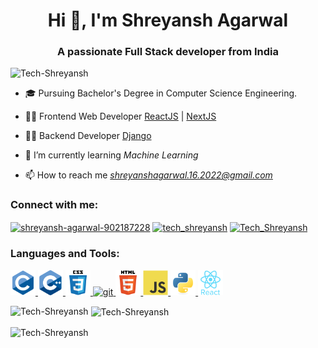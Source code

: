 <h1 align="center">Hi 👋, I'm Shreyansh Agarwal</h1>
<h3 align="center">A passionate Full Stack developer from India</h3>
<p align="left"> <img src="https://komarev.com/ghpvc/?username=Tech-Shreyansh&label=Profile%20views&color=0e75b6&style=flat" alt="Tech-Shreyansh" /> </p>

- 🎓 Pursuing Bachelor's Degree in Computer Science Engineering.

- 👨‍💻 Frontend Web Developer [ReactJS](ReactJS) | [NextJS](NextJS)

- 👨‍💻 Backend Developer [Django](Django)

- 🌱 I’m currently learning *Machine Learning*

- 📫 How to reach me *shreyanshagarwal.16.2022@gmail.com*

<h3 align="left">Connect with me:</h3>
<p align="left">
<a href="https://linkedin.com/in/shreyansh-agarwal-902187228" target="blank"><img align="center" src="https://raw.githubusercontent.com/rahuldkjain/github-profile-readme-generator/master/src/images/icons/Social/linked-in-alt.svg" alt="shreyansh-agarwal-902187228" height="30" width="40" /></a>
<a href="https://www.codechef.com/users/tech_shreyansh" target="blank"><img align="center" src="https://cdn.jsdelivr.net/npm/simple-icons@3.1.0/icons/codechef.svg" alt="tech_shreyansh" height="30" width="40" /></a>
<a href="https://codeforces.com/profile/Tech_Shreyansh" target="blank"><img align="center" src="https://raw.githubusercontent.com/rahuldkjain/github-profile-readme-generator/master/src/images/icons/Social/codeforces.svg" alt="Tech_Shreyansh" height="30" width="40" /></a>
</p>

<h3 align="left">Languages and Tools:</h3>
<p align="left"> <a href="https://www.cprogramming.com/" target="_blank" rel="noreferrer"> <img src="https://raw.githubusercontent.com/devicons/devicon/master/icons/c/c-original.svg" alt="c" width="40" height="40"/> </a> <a href="https://www.w3schools.com/cpp/" target="_blank" rel="noreferrer"> <img src="https://raw.githubusercontent.com/devicons/devicon/master/icons/cplusplus/cplusplus-original.svg" alt="cplusplus" width="40" height="40"/> </a> <a href="https://www.w3schools.com/css/" target="_blank" rel="noreferrer"> <img src="https://raw.githubusercontent.com/devicons/devicon/master/icons/css3/css3-original-wordmark.svg" alt="css3" width="40" height="40"/> </a> <a href="https://git-scm.com/" target="_blank" rel="noreferrer"> <img src="https://www.vectorlogo.zone/logos/git-scm/git-scm-icon.svg" alt="git" width="40" height="40"/> </a> <a href="https://www.w3.org/html/" target="_blank" rel="noreferrer"> <img src="https://raw.githubusercontent.com/devicons/devicon/master/icons/html5/html5-original-wordmark.svg" alt="html5" width="40" height="40"/> </a> <a href="https://developer.mozilla.org/en-US/docs/Web/JavaScript" target="_blank" rel="noreferrer"> <img src="https://raw.githubusercontent.com/devicons/devicon/master/icons/javascript/javascript-original.svg" alt="javascript" width="40" height="40"/> </a> <a href="https://www.python.org" target="_blank" rel="noreferrer"> <img src="https://raw.githubusercontent.com/devicons/devicon/master/icons/python/python-original.svg" alt="python" width="40" height="40"/> </a> <a href="https://reactjs.org/" target="_blank" rel="noreferrer"> <img src="https://raw.githubusercontent.com/devicons/devicon/master/icons/react/react-original-wordmark.svg" alt="react" width="40" height="40"/> </a> </p>

<p><img align="left" src="https://github-readme-stats.vercel.app/api/top-langs?username=Tech-Shreyansh&show_icons=true&locale=en&layout=compact" alt="Tech-Shreyansh" /></p>

<p>&nbsp;<img align="center" src="https://github-readme-stats.vercel.app/api?username=Tech-Shreyansh&show_icons=true&locale=en" alt="Tech-Shreyansh" /></p>

<p><img align="center" src="https://github-readme-streak-stats.herokuapp.com/?user=Tech-Shreyansh&" alt="Tech-Shreyansh" /></p>
